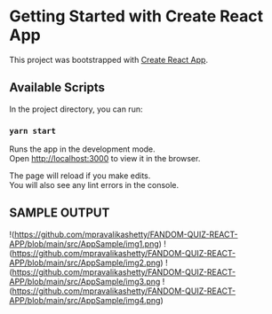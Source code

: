# Getting Started with Create React App

This project was bootstrapped with [Create React App](https://github.com/facebook/create-react-app).

## Available Scripts

In the project directory, you can run:

### `yarn start`

Runs the app in the development mode.\
Open [http://localhost:3000](http://localhost:3000) to view it in the browser.

The page will reload if you make edits.\
You will also see any lint errors in the console.

## SAMPLE OUTPUT
!(https://github.com/mpravalikashetty/FANDOM-QUIZ-REACT-APP/blob/main/src/AppSample/img1.png)
!(https://github.com/mpravalikashetty/FANDOM-QUIZ-REACT-APP/blob/main/src/AppSample/img2.png)
!(https://github.com/mpravalikashetty/FANDOM-QUIZ-REACT-APP/blob/main/src/AppSample/img3.png
!(https://github.com/mpravalikashetty/FANDOM-QUIZ-REACT-APP/blob/main/src/AppSample/img4.png)
